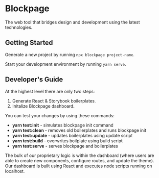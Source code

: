 # Blockpage

The web tool that bridges design and development using the latest technologies.

## Getting Started

Generate a new project by running `npx blockpage project-name`.

Start your development environment by running `yarn serve`.

## Developer's Guide

At the highest level there are only two steps:

1. Generate React & Storybook boilerplates.
1. Initalize Blockpage dashboard.

You can test your changes by using these commands:

- **yarn test:init** - simulates blockpage init command
- **yarn test:clean** - removes old boilerplates and runs blockpage init
- **yarn test:update** - updates boilerplates using update script
- **yarn test:build** - overwrites boilplate using build script
- **yarn test:serve** - serves blockpage and boilerplates

The bulk of our proprietary logic is within the dashboard (where users are able to create new components, configure routes, and update the theme). Our dashboard is built using React and executes node scripts running on localhost.
